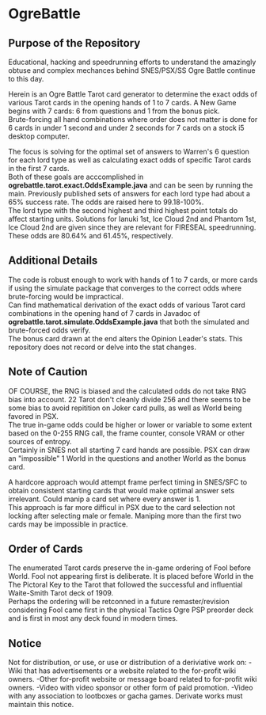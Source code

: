 # OgreBattle
## Purpose of the Repository
Educational, hacking and speedrunning efforts to understand the amazingly obtuse and complex mechances behind SNES/PSX/SS Ogre Battle continue to this day.  
   
Herein is an Ogre Battle Tarot card generator to determine the exact odds of various Tarot cards in the opening hands of 1 to 7 cards. A New Game begins with 7 cards: 6 from questions and 1 from the bonus pick.    
Brute-forcing all hand combinations where order does not matter is done for 6 cards in under 1 second and under 2 seconds for 7 cards on a stock i5 desktop computer.    

The focus is solving for the optimal set of answers to Warren's 6 question for each lord type as well as calculating exact odds of specific Tarot cards in the first 7 cards.    
Both of these goals are acccomplished in **ogrebattle.tarot.exact.OddsExample.java** and can be seen by running the main. Previously published sets of answers for each lord type had about a 65% success rate. The odds are raised here to 99.18-100%.   
The lord type with the second highest and third highest point totals do affect starting units. Solutions for Ianuki 1st, Ice Cloud 2nd and Phantom 1st, Ice Cloud 2nd are given since they are relevant for FIRESEAL speedrunning. These odds are 80.64% and 61.45%, respectively.    

## Additional Details
The code is robust enough to work with hands of 1 to 7 cards, or more cards if using the simulate package that converges to the correct odds where brute-forcing would be impractical.    
Can find mathematical derivation of the exact odds of various Tarot card combinations in the opening hand of 7 cards in Javadoc of **ogrebattle.tarot.simulate.OddsExample.java** that both the simulated and brute-forced odds verify.   
The bonus card drawn at the end alters the Opinion Leader's stats. This repository does not record or delve into the stat changes.    

## Note of Caution
OF COURSE, the RNG is biased and the calculated odds do not take RNG bias into account. 22 Tarot don't cleanly divide 256 and there seems to be some bias to avoid repitition on Joker card pulls, as well as World being favored in PSX.  
The true in-game odds could be higher or lower or variable to some extent based on the 0-255 RNG call, the frame counter, console VRAM or other sources of entropy.    
Certainly in SNES not all starting 7 card hands are possible. PSX can draw an "impossible" 1 World in the questions and another World as the bonus card.    

A hardcore approach would attempt frame perfect timing in SNES/SFC to obtain consistent starting cards that would make optimal answer sets irrelevant. Could manip a card set where every answer is 1.   
This approach is far more difficul in PSX due to the card selection not locking after selecting male or female. Maniping more than the first two cards may be impossible in practice.    

## Order of Cards
The enumerated Tarot cards preserve the in-game ordering of Fool before World. Fool not appearing first is deliberate. It is placed before World in the The Pictoral Key to the Tarot that followed the successful and influential Waite-Smith Tarot deck of 1909.   
Perhaps the ordering will be retconned in a future remaster/revision considering Fool came first in the physical Tactics Ogre PSP preorder deck and is first in most any deck found in modern times.   

## Notice
Not for distribution, or use, or use or distribution of a deriviative work on:
    -Wiki that has advertisements or a website related to the for-profit wiki owners.
    -Other for-profit website or message board related to for-profit wiki owners.
    -Video with video sponsor or other form of paid promotion.
    -Video with any association to lootboxes or gacha games.
Derivate works must maintain this notice.
